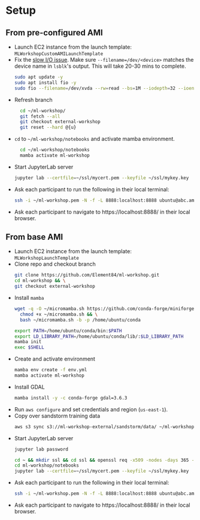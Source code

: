# Setup

## From pre-configured AMI
- Launch EC2 instance from the launch template: `MLWorkshopCustomAMILaunchTemplate`
- Fix the [slow I/O issue](https://docs.aws.amazon.com/ebs/latest/userguide/ebs-initialize.html). Make sure `--filename=/dev/<device>` matches the device name in `lsblk`'s output. This will take 20-30 mins to complete.
  ```sh
  sudo apt update -y
  sudo apt install fio -y
  sudo fio --filename=/dev/xvda --rw=read --bs=1M --iodepth=32 --ioengine=libaio --direct=1 --name=volume-initialize
  ```
- Refresh branch
  ```sh
    cd ~/ml-workshop/
    git fetch --all
    git checkout external-workshop
    git reset --hard @{u}
  ```
- `cd` to `~/ml-workshop/notebooks` and activate mamba environment.
  ```sh
    cd ~/ml-workshop/notebooks
    mamba activate ml-workshop
  ```
- Start JupyterLab server
  ```sh
  jupyter lab --certfile=~/ssl/mycert.pem --keyfile ~/ssl/mykey.key
  ```
- Ask each participant to run the following in their local terminal:
  ```sh
  ssh -i ~/ml-workshop.pem -N -f -L 8888:localhost:8888 ubuntu@abc.amazonaws.com
  ```
- Ask each participant to navigate to https://localhost:8888/ in their local browser.

## From base AMI
- Launch EC2 instance from the launch template: `MLWorkshopLaunchTemplate`
- Clone repo and checkout branch
  ```sh
  git clone https://github.com/Element84/ml-workshop.git
  cd ml-workshop && \
  git checkout external-workshop
  ```
- Install `mamba`
  ```sh
  wget -q -O ~/micromamba.sh https://github.com/conda-forge/miniforge/releases/latest/download/Miniforge-pypy3-Linux-x86_64.sh && \
    chmod +x ~/micromamba.sh && \
    bash ~/micromamba.sh -b -p /home/ubuntu/conda

  export PATH=/home/ubuntu/conda/bin:$PATH
  export LD_LIBRARY_PATH=/home/ubuntu/conda/lib/:$LD_LIBRARY_PATH
  mamba init
  exec $SHELL
  ```
- Create and activate environment
  ```sh
  mamba env create -f env.yml
  mamba activate ml-workshop
  ```
- Install GDAL
  ```sh
  mamba install -y -c conda-forge gdal=3.6.3
  ```
- Run `aws configure` and set credentials and region (`us-east-1`).
- Copy over sandstorm training data
  ```sh
  aws s3 sync s3://ml-workshop-external/sandstorm/data/ ~/ml-workshop/notebooks/02-sandstorm_case_study/data/training
  ```
- Start JupyterLab server
  ```sh
  jupyter lab password
  ```
  ```sh
  cd ~ && mkdir ssl && cd ssl && openssl req -x509 -nodes -days 365 -newkey rsa:2048 -keyout mykey.key -out mycert.pem && cd -
  cd ml-workshop/notebooks
  jupyter lab --certfile=~/ssl/mycert.pem --keyfile ~/ssl/mykey.key
  ```
- Ask each participant to run the following in their local terminal:
  ```sh
  ssh -i ~/ml-workshop.pem -N -f -L 8888:localhost:8888 ubuntu@abc.amazonaws.com
  ```
- Ask each participant to navigate to https://localhost:8888/ in their local browser.
